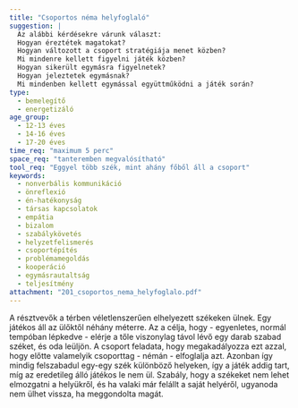 ```yaml
---
title: "Csoportos néma helyfoglaló"
suggestion: | 
  Az alábbi kérdésekre várunk választ:
  Hogyan éreztétek magatokat?
  Hogyan változott a csoport stratégiája menet közben?
  Mi mindenre kellett figyelni játék közben?
  Hogyan sikerült egymásra figyelnetek?
  Hogyan jeleztetek egymásnak?
  Mi mindenben kellett egymással együttműködni a játék során?
type:
  - bemelegítő
  - energetizáló
age_group:
  - 12-13 éves
  - 14-16 éves
  - 17-20 éves
time_req: "maximum 5 perc"
space_req: "tanteremben megvalósítható"
tool_req: "Eggyel több szék, mint ahány főből áll a csoport"
keywords: 
  - nonverbális kommunikáció
  - önreflexió
  - én-hatékonyság
  - társas kapcsolatok
  - empátia
  - bizalom
  - szabálykövetés
  - helyzetfelismerés
  - csoportépítés
  - problémamegoldás
  - kooperáció
  - egymásrautaltság
  - teljesítmény
attachment: "201_csoportos_nema_helyfoglalo.pdf"
---
```


 A résztvevők a térben véletlenszerűen elhelyezett székeken ülnek. Egy játékos áll az ülőktől néhány méterre. Az a célja, hogy - egyenletes, normál tempóban lépkedve - elérje a tőle viszonylag távol lévő egy darab szabad széket, és oda leüljön. A csoport feladata, hogy megakadályozza ezt azzal, hogy előtte valamelyik csoporttag - némán - elfoglalja azt. Azonban így mindig felszabadul egy-egy szék különböző helyeken, így a játék addig tart, míg az eredetileg álló játékos le nem ül. Szabály, hogy a székeket nem lehet elmozgatni a helyükről, és ha valaki már felállt a saját helyéről, ugyanoda nem ülhet vissza, ha meggondolta magát.  
  
